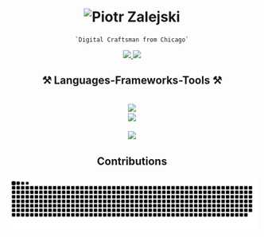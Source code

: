 

<h1 align="center">
  <img src="https://readme-typing-svg.demolab.com/?lines=Hi+there!;I'm+Piotr+Zalejski;Welcome+to+my+profile!&font=Fira%20Code&center=true&size=35&width=500&height=60&duration=4000&pause=1000" alt="Piotr Zalejski">
</h1>


<p align="center">
<code>`Digital Craftsman from Chicago`</code>
</p>

<div align="center"> 
  <a href="https://linkedin.com/in/piotr-zalejski" target="_blank">
    <img src="https://img.shields.io/badge/LinkedIn-0077B5?style=for-the-badge&logo=linkedin&logoColor=white" target="_blank" />
  </a>
  <a href="https://pzalejski-portfolio.vercel.app" target="_blank">
     <img src="https://img.shields.io/badge/Portfolio-FF5722?style=for-the-badge&logo=todoist&logoColor=white" target="_blank" /> <!-- sqlite, safari, google-chrome are other good icon options -->
  </a>
</div>

<h2 align="center">⚒️ Languages-Frameworks-Tools ⚒️</h2>
<br/>
<div align="center">
    <img src="https://skillicons.dev/icons?i=react,mui,html,css,vscode,github,tailwind,git" />
  <br />
    <img src="https://skillicons.dev/icons?i=nodejs,python,javascript,typescript,express,mongodb,nextjs,mysql,postgres" /><br>
</div>

<br/>
<div align="center">
  
<img src="https://github-readme-stats.vercel.app/api?username=piotrzalejski&theme=transparent&show_icons=true&title_color=36BCF7FF&icon_color=36BCF7FF&rank_icon=github&hide_border=true&text_color=f9731685&hide=stars,contribs" />
</div>

<div align="center">
<h2>Contributions</h2>
  <img alt="snake eating my contributions" src="https://github.com/piotrzalejski/piotrzalejski/blob/output/github-contribution-grid-snake-dark.svg" />
</div>
